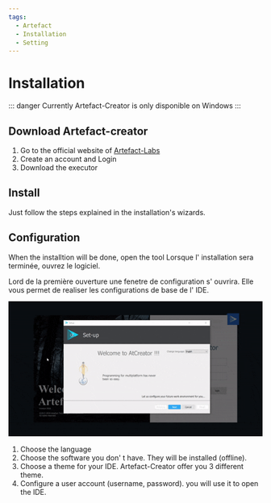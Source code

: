 ```yaml
---
tags:
  - Artefact
  - Installation
  - Setting
---
```


# Installation
::: danger
Currently Artefact-Creator is only disponible on Windows
:::

## Download Artefact-creator
1. Go to the official website of [Artefact-Labs]()
2. Create an account and Login
3. Download the executor

## Install
Just follow the steps explained in the installation's wizards.

## Configuration
When the installtion will be done, open the tool
Lorsque l' installation sera terminée, ouvrez le logiciel.

Lord de la première ouverture une fenetre de configuration s' ouvrira. Elle vous permet de realiser les configurations de base de l' IDE.

![alt text](./1.gif "Setting 1")
1. Choose the language
2. Choose the software you don' t have. They will be installed (offline).
3. Choose a theme for your IDE. Artefact-Creator offer you 3 different theme.
4. Configure a user account (username, password). you will use it to open the IDE.
